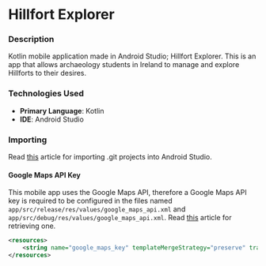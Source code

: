 # Hillfort Explorer

### Description
Kotlin mobile application made in Android Studio; Hillfort Explorer. This is an app that allows archaeology students in Ireland to manage and explore Hillforts to their desires.

### Technologies Used
* **Primary Language**: Kotlin
* **IDE**: Android Studio

### Importing
Read [this](https://maxrohde.com/2014/08/18/import-github-project-to-android-studio/) article for importing .git projects into Android Studio.

#### Google Maps API Key
This mobile app uses the Google Maps API, therefore a Google Maps API key is required to be configured in the files named `app/src/release/res/values/google_maps_api.xml` and `app/src/debug/res/values/google_maps_api.xml`. Read [this](https://developers.google.com/maps/documentation/android-sdk/start#get-key) article for retrieving one.

```xml
<resources>
    <string name="google_maps_key" templateMergeStrategy="preserve" translatable="false">YOUR_GOOGLE_MAPS_API_KEY_HERE</string>
</resources>
```
